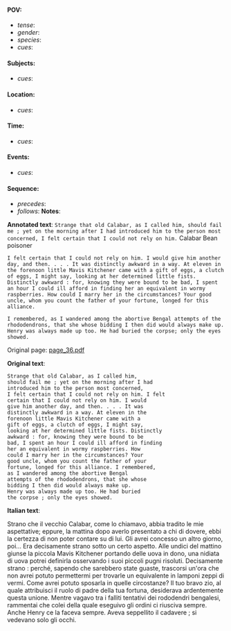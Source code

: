 #### POV: 
  - *tense*:
  - *gender*:
  - *species*:
  - *cues*:
#### Subjects:
  - *cues*:
#### Location:
  - *cues*:
#### Time:
  - *cues*:
#### Events:
  - *cues*:
#### Sequence:
  - *precedes*: 
  - *follows*:
**Notes**:


**Annotated text**:
`Strange that old Calabar, as I called him, should fail me ; yet on the morning after I had introduced him to the person most concerned, I felt certain that I could not rely on him.` Calabar Bean poisoner

`I felt certain that I could not rely on him. I would give him another day, and then. . . . It was distinctly awkward in a way. At eleven in the forenoon little Mavis Kitchener came with a gift of eggs, a clutch of eggs, I might say, looking at her determined little fists. Distinctly awkward : for, knowing they were bound to be bad, I spent an hour I could ill afford in finding her an equivalent in wormy raspberries. How could I marry her in the circumstances? Your good uncle, whom you count the father of your fortune, longed for this alliance.`

`I remembered, as I wandered among the abortive Bengal attempts of the rhododendrons, that she whose bidding I then did would always make up. Henry was always made up too. He had buried the corpse; only the eyes showed.`

Original page:
[page_36.pdf](https://github.com/vigji/cainjb/blob/main/source_material/pages/page_36.pdf)

**Original text**:
```
Strange that old Calabar, as I called him, 
should fail me ; yet on the morning after I had 
introduced him to the person most concerned, 
I felt certain that I could not rely on him. I felt 
certain that I could not rely on him. I would 
give him another day, and then. . . . It was 
distinctly awkward in a way. At eleven in the 
forenoon little Mavis Kitchener came with a 
gift of eggs, a clutch of eggs, I might say, 
looking at her determined little fists. Distinctly 
awkward : for, knowing they were bound to be 
bad, I spent an hour I could ill afford in finding 
her an equivalent in wormy raspberries. How 
could I marry her in the circumstances? Your 
good uncle, whom you count the father of your 
fortune, longed for this alliance. I remembered, 
as I wandered among the abortive Bengal 
attempts of the rhododendrons, that she whose 
bidding I then did would always make up. 
Henry was always made up too. He had buried 
the corpse ; only the eyes showed. 
```


**Italian text**:

Strano che il vecchio Calabar, come lo chiamavo, abbia tradito le mie aspettative; eppure, la mattina dopo averlo presentato a chi di dovere, ebbi la certezza di non poter contare su di lui. Gli avrei concesso un altro giorno, poi... Era decisamente strano sotto un certo aspetto. Alle undici del mattino giunse la piccola Mavis Kitchener portando delle uova in dono, una nidiata di uova potrei definirla osservando i suoi piccoli pugni risoluti. Decisamente strano : perché, sapendo che sarebbero state guaste, trascorsi un'ora che non avrei potuto permettermi per trovarle un equivalente in lamponi zeppi di vermi. Come avrei potuto sposarla in quelle circostanze? Il tuo bravo zio, al quale attribuisci il ruolo di padre della tua fortuna, desiderava ardentemente questa unione. Mentre vagavo tra i falliti tentativi dei rododendri bengalesi, rammentai che colei della quale eseguivo gli ordini ci riusciva sempre. Anche Henry ce la faceva sempre. Aveva seppellito il cadavere ; si vedevano solo gli occhi.
